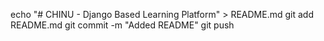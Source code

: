 echo "# CHINU - Django Based Learning Platform" > README.md
git add README.md
git commit -m "Added README"
git push
